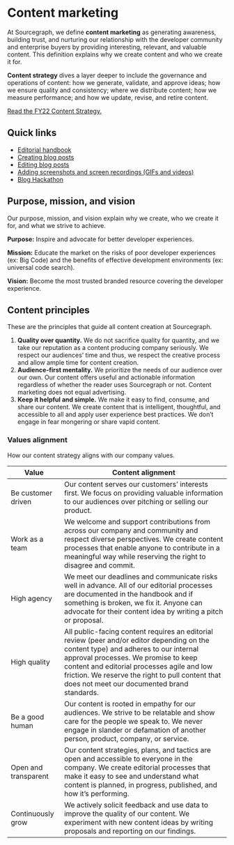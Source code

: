 # Content marketing

At Sourcegraph, we define **content marketing** as generating awareness, building trust, and nurturing our relationship with the developer community and enterprise buyers by providing interesting, relevant, and valuable content. This definition explains why we create content and who we create it for.

**Content strategy** dives a layer deeper to include the governance and operations of content: how we generate, validate, and approve ideas; how we ensure quality and consistency; where we distribute content; how we measure performance; and how we update, revise, and retire content.

[Read the FY22 Content Strategy.](https://docs.google.com/document/d/1uz9AN5ZiGkbVD5mQmoKNO4mdbKaI1lukQcxPB2JiPx4/edit#)


## Quick links

- [Editorial handbook](editorial.md)
- [Creating blog posts](creating_blog_posts.md)
- [Editing blog posts](creating_blog_posts.md#editing-blog-posts)
- [Adding screenshots and screen recordings (GIFs and videos)](../adding_screenshots_screen_recording.md)
- [Blog Hackathon](blog_hackathon.md)

## Purpose, mission, and vision

Our purpose, mission, and vision explain why we create, who we create it for, and what we strive to achieve.

**Purpose:** Inspire and advocate for better developer experiences.

**Mission:** Educate the market on the risks of poor developer experiences (ex: Big Code) and the benefits of effective development environments (ex: universal code search).

**Vision:** Become the most trusted branded resource
covering the developer experience.


## Content principles

These are the principles that guide all content creation at Sourcegraph. 

1. **Quality over quantity.** We do not sacrifice quality for quantity, and we take our reputation as a content producing company seriously. We respect our audiences’ time and thus, we respect the creative process and allow ample time for content creation. 
1. **Audience-first mentality.** We prioritize the needs of our audience over our own. Our content offers useful and actionable information regardless of whether the reader uses Sourcegraph or not. Content marketing does not equal advertising. 
1. **Keep it helpful and simple.** We make it easy to find, consume, and share our content. We create content that is intelligent, thoughtful, and accessible to all and apply user experience best practices. We don’t engage in fear mongering or share vapid content.

### Values alignment

How our content strategy aligns with our company values.

| Value      | Content alignment |
| ----------- | ----------- |
| Be customer driven      | Our content serves our customers’ interests first. We focus on providing valuable information to our audiences over pitching or selling our product.  |
| Work as a team   | We welcome and support contributions from across our company and community and respect diverse perspectives. We create content processes that enable anyone to contribute in a meaningful way while reserving the right to disagree and commit.        |
| High agency   | We meet our deadlines and communicate risks well in advance. All of our editorial processes are documented in the handbook and if something is broken, we fix it. Anyone can advocate for their content idea by writing a pitch or proposal.     |
| High quality   | All public-facing content requires an editorial review (peer and/or editor depending on the content type) and adheres to our internal approval processes. We promise to keep content and editorial processes agile and low friction. We reserve the right to pull content that does not meet our documented brand standards.   |
| Be a good human   | Our content is rooted in empathy for our audiences. We strive to be relatable and show care for the people we speak to. We never engage in slander or defamation of another person, product, company, or service.    |
| Open and transparent  | Our content strategies, plans, and tactics are open and accessible to everyone in the company. We create editorial processes that make it easy to see and understand what content is planned, in progress, published, and how it’s performing.    |
| Continuously grow   | We actively solicit feedback and use data to improve the quality of our content. We experiment with new content ideas by writing proposals and reporting on our findings.   |
